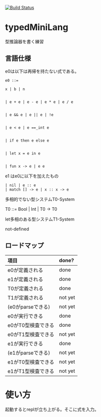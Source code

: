 [![Build Status](https://travis-ci.com/yuchiki/typedMiniLang.svg?branch=master)](https://travis-ci.com/yuchiki/typedMiniLang)

# typedMiniLang

型推論器を書く練習

## 言語仕様

e0は以下は再帰を持たない式である。

    e0 ::=

    x | b | n


    | e + e | e - e | e * e | e / e


    | e && e | e || e | !e


    | e < e | e ==_int e


    | if e then e else e


    | let x = e in e


    | fun x -> e | e e

e1 はe0に以下を加えたもの

    | nil | e :: e
    | match [] -> e | x :: x -> e

多相的でない型システムT0-System

T0 ::= Bool | Int | T0 -> T0

let多相のある型システムT1-System

not-defined

## ロードマップ
| 項目 | done?
| :-   | :-
| e0が定義される | done
| e1が定義される | done
| T0が定義される | done
| T1が定義される | not yet
| (e0がparseできる) | not yet
| e0が実行できる | done
| e0がT0型検査できる | done
| e0がT1型検査できる | not yet
| e1が実行できる | done
| (e1がparseできる) | not yet
| e1がT0型検査できる | not yet
| e1がT1型検査できる | not yet

# 使い方

起動するとreplが立ち上がる。そこに式を入力。
